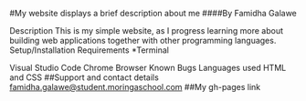 #My website displays a brief description about me ####By Famidha Galawe

Description
This is my simple website, as I progress learning more about building web applications together with other programming languages.
Setup/Installation Requirements
*Terminal

Visual Studio Code
Chrome Browser
Known Bugs
Languages used
HTML and CSS 
##Support and contact details famidha.galawe@student.moringaschool.com 
##My gh-pages link 